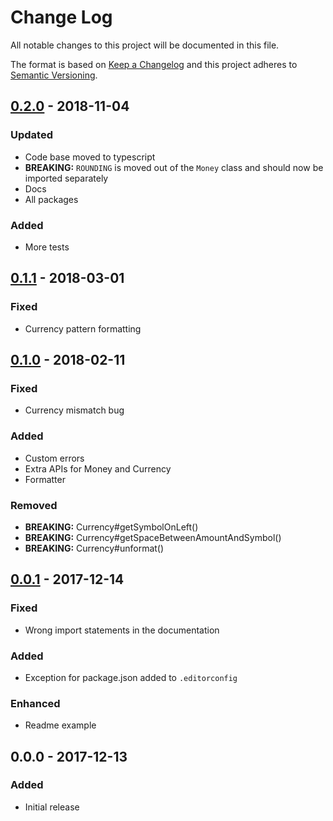 # Change Log
All notable changes to this project will be documented in this file.

The format is based on [Keep a Changelog](http://keepachangelog.com/)
and this project adheres to [Semantic Versioning](http://semver.org/).

## [0.2.0] - 2018-11-04
### Updated
- Code base moved to typescript
- **BREAKING:** `ROUNDING` is moved out of the `Money` class and should now be imported separately
- Docs
- All packages
### Added
- More tests

## [0.1.1] - 2018-03-01
### Fixed
- Currency pattern formatting

## [0.1.0] - 2018-02-11
### Fixed
- Currency mismatch bug

### Added
- Custom errors
- Extra APIs for Money and Currency
- Formatter

### Removed
- **BREAKING:** Currency#getSymbolOnLeft()
- **BREAKING:** Currency#getSpaceBetweenAmountAndSymbol()
- **BREAKING:** Currency#unformat()

## [0.0.1] - 2017-12-14
### Fixed
- Wrong import statements in the documentation

### Added
- Exception for package.json added to `.editorconfig`

### Enhanced
- Readme example

## 0.0.0 - 2017-12-13
### Added
- Initial release

[0.2.0]: https://github.com/amirmohsen/wealth/compare/v0.1.1...v0.2.0
[0.1.1]: https://github.com/amirmohsen/wealth/compare/v0.1.0...v0.1.1
[0.1.0]: https://github.com/amirmohsen/wealth/compare/v0.0.1...v0.1.0
[0.0.1]: https://github.com/amirmohsen/wealth/compare/v0.0.0...v0.0.1
